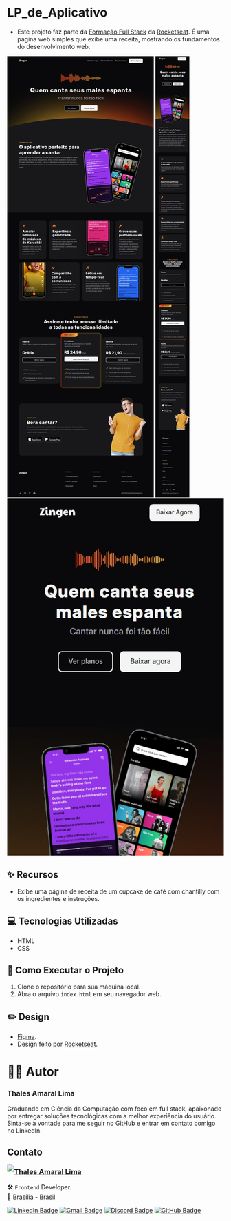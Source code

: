 # LP_de_Aplicativo

- Este projeto faz parte da [Formação Full Stack](../) da [Rocketseat](https://www.rocketseat.com.br/). É uma página web simples que exibe uma receita, mostrando os fundamentos do desenvolvimento web.

![Prévia da página de receita de um cupcake de café com chantilly](assets/readme/Preview-LP_de_Aplicativo.jpeg)
![Prévia da página de receita MOBILE](assets/readme/Preview-LP_de_Aplicativo-mobile.jpeg)
![Prévia da página de receita MOBILE](assets/readme/Preview-LP_de_Aplicativo-mobile02.jpeg)

## ✨ Recursos

- Exibe uma página de receita de um cupcake de café com chantilly com os ingredientes e instruções.

## 💻 Tecnologias Utilizadas

- HTML
- CSS

## 📝 Como Executar o Projeto

1. Clone o repositório para sua máquina local.
2. Abra o arquivo `index.html` em seu navegador web.

## ✏️ Design

- [Figma](https://www.figma.com/community/file/1360315130061454535).
- Design feito por [Rocketseat](https://www.rocketseat.com.br/).

# 👨‍💻 Autor

### Thales Amaral Lima
Graduando em Ciência da Computação com foco em full stack, apaixonado por entregar soluções tecnológicas com a melhor experiência do usuário.
Sinta-se à vontade para me seguir no GitHub e entrar em contato comigo no LinkedIn.

## Contato

<img align="left" src="https://www.github.com/thalesamaral.png?size=150">

### [**Thales Amaral Lima**](https://github.com/thalesamaral)

🛠 `Frontend` Developer. <br>
📍 Brasília - Brasil

<a href="https://www.linkedin.com/in/thales-amaral-lima"><img src="https://img.shields.io/badge/LinkedIn-0077B5?style=flat&logo=linkedin&logoColor=white" alt="LinkedIn Badge" height="25"></a>&nbsp;<a href="mailto:thaleslima225@gmail.com"><img src="https://img.shields.io/badge/Gmail-D14836?style=flat&logo=gmail&logoColor=white" alt="Gmail Badge" height="25"></a>&nbsp;<a href="#"><img src="https://img.shields.io/badge/Discord-%237289DA.svg?logo=discord&logoColor=white" title="Thales Amaral#0416" alt="Discord Badge" height="25"></a>&nbsp;<a href="https://www.github.com/thalesamaral"><img src="https://img.shields.io/badge/GitHub-100000?style=flat&logo=github&logoColor=white" alt="GitHub Badge" height="25"></a>&nbsp;<br clear="left"/>